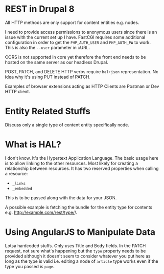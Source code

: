 # REST in Drupal 8

All HTTP methods are only support for content entities e.g. nodes.

I need to provide access permissions to anonymous users since there is an issue with the current set up I have. FastCGI requires some additional configuration in order to get the `PHP_AUTH_USER` and `PHP_AUTH_PW` to work. This is also the `--user` parameter in cURL.

CORS is not supported in core yet therefore the front end needs to be hosted on the same server as  our headless Drupal.

POST, PATCH, and DELETE HTTP verbs require `hal+json` representation. No idea why it's using PUT instead of PATCH.

Examples of browser extensions acting as HTTP Clients are Postman or Dev HTTP client.

# Entity Related Stuffs

Discuss only a single type of content entity specifically node.

# What is HAL?

I don't know. It's the Hypertext Application Language. The basic usage here is to allow linking to the other resources. Most likely for creating a relationship between resources. It has two reserved properties when calling a resource:

* `_links`
* `_embedded`

This is to be passed along with the data for your JSON.

A possible example is fetching the bundle for the entity type for contents e.g. http://example.com/rest/type/<entity type>/<bundle>.

# Using AngularJS to Manipulate Data

Lotsa hardcoded stuffs. Only uses Title and Body fields. In the PATCH request, not sure what's happening but the `type` property needs to be provided although it doesn't seem to consider whatever you put here as long as the type is valid i.e. editing a node of `article` type works even if the type you passed is `page`.
